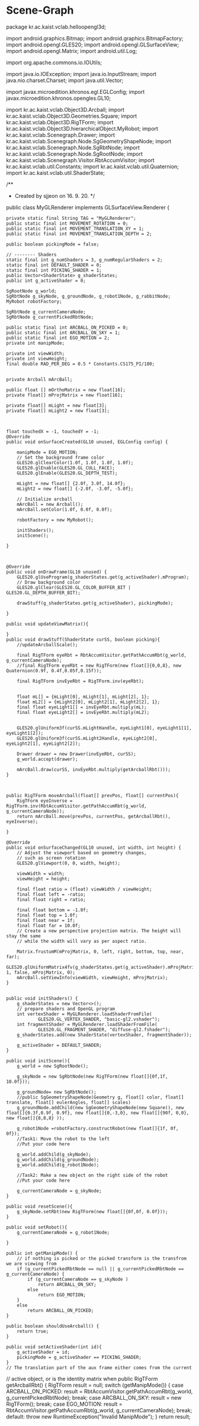 # Scene-Graph
package kr.ac.kaist.vclab.helloopengl3d;

import android.graphics.Bitmap;
import android.graphics.BitmapFactory;
import android.opengl.GLES20;
import android.opengl.GLSurfaceView;
import android.opengl.Matrix;
import android.util.Log;

import org.apache.commons.io.IOUtils;

import java.io.IOException;
import java.io.InputStream;
import java.nio.charset.Charset;
import java.util.Vector;

import javax.microedition.khronos.egl.EGLConfig;
import javax.microedition.khronos.opengles.GL10;

import kr.ac.kaist.vclab.Object3D.Arcball;
import kr.ac.kaist.vclab.Object3D.Geometries.Square;
import kr.ac.kaist.vclab.Object3D.RigTForm;
import kr.ac.kaist.vclab.Object3D.hierarchicalObject.MyRobot;
import kr.ac.kaist.vclab.Scenegraph.Drawer;
import kr.ac.kaist.vclab.Scenegraph.Node.SgGeometryShapeNode;
import kr.ac.kaist.vclab.Scenegraph.Node.SgRbtNode;
import kr.ac.kaist.vclab.Scenegraph.Node.SgRootNode;
import kr.ac.kaist.vclab.Scenegraph.Visitor.RbtAccumVisitor;
import kr.ac.kaist.vclab.util.Constants;
import kr.ac.kaist.vclab.util.Quaternion;
import kr.ac.kaist.vclab.util.ShaderState;

/**
 * Created by sjjeon on 16. 9. 20.
 */

public class MyGLRenderer implements GLSurfaceView.Renderer {

    private static final String TAG = "MyGLRenderer";
    public static final int MOVEMENT_ROTATION = 0;
    public static final int MOVEMENT_TRANSLATION_XY = 1;
    public static final int MOVEMENT_TRANSLATION_DEPTH = 2;

    public boolean pickingMode = false;

    // -------- Shaders
    static final int g_numShaders = 3, g_numRegularShaders = 2;
    static final int DEFAULT_SHADER = 0;
    static final int PICKING_SHADER = 1;
    public Vector<ShaderState> g_shaderStates;
    public int g_activeShader = 0;

    SgRootNode g_world;
    SgRbtNode g_skyNode, g_groundNode, g_robot1Node, g_rabbitNode;
    MyRobot robotFactory;

    SgRbtNode g_currentCameraNode;
    SgRbtNode g_currentPickedRbtNode;

    public static final int ARCBALL_ON_PICKED = 0;
    public static final int ARCBALL_ON_SKY = 1;
    public static final int EGO_MOTION = 2;
    private int manipMode;

    private int viewWidth;
    private int viewHeight;
    final double RAD_PER_DEG = 0.5 * Constants.CS175_PI/180;


    private Arcball mArcBall;

    public float [] mOrthoMatrix = new float[16];
    private float[] mProjMatrix = new float[16];

    private float[] mLight = new float[3];
    private float[] mLight2 = new float[3];



    float touchedX = -1, touchedY = -1;
    @Override
    public void onSurfaceCreated(GL10 unused, EGLConfig config) {

        manipMode = EGO_MOTION;
        // Set the background frame color
        GLES20.glClearColor(1.0f, 1.0f, 1.0f, 1.0f);
        GLES20.glEnable(GLES20.GL_CULL_FACE);
        GLES20.glEnable(GLES20.GL_DEPTH_TEST);

        mLight = new float[] {2.0f, 3.0f, 14.0f};
        mLight2 = new float[] {-2.0f, -3.0f, -5.0f};

        // Initialize arcball
        mArcBall = new Arcball();
        mArcBall.setColor(1.0f, 0.0f, 0.0f);

        robotFactory = new MyRobot();

        initShaders();
        initScene();

    }



    @Override
    public void onDrawFrame(GL10 unused) {
        GLES20.glUseProgram(g_shaderStates.get(g_activeShader).mProgram);
        // Draw background color
        GLES20.glClear(GLES20.GL_COLOR_BUFFER_BIT | GLES20.GL_DEPTH_BUFFER_BIT);

        drawStuff(g_shaderStates.get(g_activeShader), pickingMode);

    }

    public void updateViewMatrix(){

    }
    public void drawStuff(ShaderState curSS, boolean picking){
        //updateArcballScale();

        final RigTForm eyeRbt = RbtAccumVisitor.getPathAccumRbt(g_world, g_currentCameraNode);
        //final RigTForm eyeRbt = new RigTForm(new float[]{0,0,8}, new Quaternion(0.9f, 0.4f,0.05f,0.15f));

        final RigTForm invEyeRbt = RigTForm.inv(eyeRbt);


        float mL[] = {mLight[0], mLight[1], mLight[2], 1};
        float mL2[] = {mLight2[0], mLight2[1], mLight2[2], 1};
        final float eyeLight1[] = invEyeRbt.multiply(mL);
        final float eyeLight2[] = invEyeRbt.multiply(mL2);


        GLES20.glUniform3f(curSS.mLightHandle, eyeLight1[0], eyeLight1[1], eyeLight1[2]);
        GLES20.glUniform3f(curSS.mLight2Handle, eyeLight2[0], eyeLight2[1], eyeLight2[2]);

        Drawer drawer = new Drawer(invEyeRbt, curSS);
        g_world.accept(drawer);

        mArcBall.draw(curSS, invEyeRbt.multiply(getArcballRbt()));
    }



    public RigTForm moveArcball(float[] prevPos, float[] currentPos){
        RigTForm eyeInverse = RigTForm.inv(RbtAccumVisitor.getPathAccumRbt(g_world, g_currentCameraNode));
        return mArcBall.move(prevPos, currentPos, getArcballRbt(), eyeInverse);

    }

    @Override
    public void onSurfaceChanged(GL10 unused, int width, int height) {
        // Adjust the viewport based on geometry changes,
        // such as screen rotation
        GLES20.glViewport(0, 0, width, height);

        viewWidth = width;
        viewHeight = height;

        final float ratio = (float) viewWidth / viewHeight;
        final float left = -ratio;
        final float right = ratio;

        final float bottom = -1.0f;
        final float top = 1.0f;
        final float near = 1f;
        final float far = 10.0f;
        // Create a new perspective projection matrix. The height will stay the same
        // while the width will vary as per aspect ratio.

        Matrix.frustumM(mProjMatrix, 0, left, right, bottom, top, near, far);
        GLES20.glUniformMatrix4fv(g_shaderStates.get(g_activeShader).mProjMatrixHandle, 1, false, mProjMatrix, 0);
        mArcBall.setViewInfo(viewWidth, viewHeight, mProjMatrix);
    }


    public void initShaders() {
        g_shaderStates = new Vector<>();
        // prepare shaders and OpenGL program
        int vertexShader = MyGLRenderer.loadShaderFromFile(
                GLES20.GL_VERTEX_SHADER, "basic-gl2.vshader");
        int fragmentShader = MyGLRenderer.loadShaderFromFile(
                GLES20.GL_FRAGMENT_SHADER, "diffuse-gl2.fshader");
        g_shaderStates.add(new ShaderState(vertexShader, fragmentShader));

        g_activeShader = DEFAULT_SHADER;
    }

    public void initScene(){
        g_world = new SgRootNode();

        g_skyNode = new SgRbtNode(new RigTForm(new float[]{0f,1f, 10.0f}));

        g_groundNode= new SgRbtNode();
        //public SgGeometryShapeNode(Geometry g, float[] color, float[] translate, float[] eulerAngles, float[] scales)
        g_groundNode.addChild(new SgGeometryShapeNode(new Square(), new float[]{0.3f,0.9f, 0.9f}, new float[]{0,-3,0}, new float[]{90f, 0,0}, new float[]{8,8,8} ));

        g_robot1Node =robotFactory.constructRobot(new float[]{1f, 0f, 0f});
        //Task1: Move the robot to the left
        //Put your code here

        g_world.addChild(g_skyNode);
        g_world.addChild(g_groundNode);
        g_world.addChild(g_robot1Node);

        //Task2: Make a new object on the right side of the robot
        //Put your code here

        g_currentCameraNode = g_skyNode;
    }

    public void resetScene(){
        g_skyNode.setRbt(new RigTForm(new float[]{0f,0f, 0.0f}));
    }

    public void setRobot(){
        g_currentCameraNode = g_robot1Node;

    }

    public int getManipMode() {
        // if nothing is picked or the picked transform is the transfrom we are viewing from
        if (g_currentPickedRbtNode == null || g_currentPickedRbtNode == g_currentCameraNode) {
            if (g_currentCameraNode == g_skyNode )
                return ARCBALL_ON_SKY;
            else
                return EGO_MOTION;
        }
        else
            return ARCBALL_ON_PICKED;
    }

    public boolean shouldUseArcball() {
        return true;
    }

    public void setActiveShader(int id){
        g_activeShader = id;
        pickingMode = g_activeShader == PICKING_SHADER;
    }
    // The translation part of the aux frame either comes from the current
// active object, or is the identity matrix when
    public RigTForm getArcballRbt() {
        RigTForm result = null;
        switch (getManipMode()) {
            case ARCBALL_ON_PICKED:
                result =  RbtAccumVisitor.getPathAccumRbt(g_world, g_currentPickedRbtNode);
                break;
            case ARCBALL_ON_SKY:
                result = new RigTForm();
                break;
            case EGO_MOTION:
                result = RbtAccumVisitor.getPathAccumRbt(g_world, g_currentCameraNode);
                break;
            default:
                throw new RuntimeException("Invalid ManipMode");
        }
        return result;

